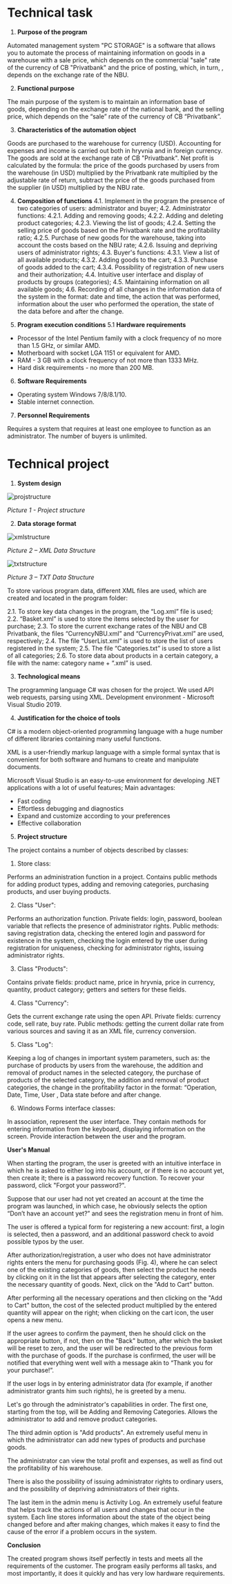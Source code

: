 # **Technical task**

1. **Purpose of the program**

Automated management system "PC STORAGE" is a software that allows you to automate the process of maintaining information on goods in a warehouse with a sale price, which depends on the commercial "sale" rate of the currency of CB "Privatbank" and the price of posting, which, in turn, , depends on the exchange rate of the NBU.

2. **Functional purpose**

The main purpose of the system is to maintain an information base of goods, depending on the exchange rate of the national bank, and the selling price, which depends on the “sale” rate of the currency of CB “Privatbank”.

3. **Characteristics of the automation object**

Goods are purchased to the warehouse for currency (USD). Accounting for expenses and income is carried out both in hryvnia and in foreign currency. The goods are sold at the exchange rate of CB "Privatbank". Net profit is calculated by the formula: the price of the goods purchased by users from the warehouse (in USD) multiplied by the Privatbank rate multiplied by the adjustable rate of return, subtract the price of the goods purchased from the supplier (in USD) multiplied by the NBU rate.

4. **Composition of functions**
4.1. Implement in the program the presence of two categories of users: administrator and buyer; 
4.2. Administrator functions: 4.2.1. Adding and removing goods; 4.2.2. Adding and deleting product categories; 4.2.3. Viewing the list of goods; 4.2.4. Setting the selling price of goods based on the Privatbank rate and the profitability ratio; 4.2.5. Purchase of new goods for the warehouse, taking into account the costs based on the NBU rate; 4.2.6. Issuing and depriving users of administrator rights; 
4.3. Buyer's functions: 4.3.1. View a list of all available products; 4.3.2. Adding goods to the cart; 4.3.3. Purchase of goods added to the cart; 4.3.4. Possibility of registration of new users and their authorization; 
4.4. Intuitive user interface and display of products by groups (categories); 
4.5. Maintaining information on all available goods; 
4.6. Recording of all changes in the information data of the system in the format: date and time, the action that was performed, information about the user who performed the operation, the state of the data before and after the change.

5. **Program execution conditions**
   5.1 **Hardware requirements**
- Processor of the Intel Pentium family with a clock frequency of no more than 1.5 GHz, or similar AMD.
- Motherboard with socket LGA 1151 or equivalent for AMD.
- RAM - 3 GB with a clock frequency of not more than 1333 MHz.
- Hard disk requirements - no more than 200 MB.

6. **Software Requirements**
- Operating system Windows 7/8/8.1/10.
- Stable internet connection.

7. **Personnel Requirements**

Requires a system that requires at least one employee to function as an administrator. The number of buyers is unlimited.
# **Technical project**

1. **System design**

![projstructure](https://github.com/backstabslash/1st-year-uni-summerpractice-proj/blob/master/projstructure.png)

*Picture 1 - Project structure*

2. **Data storage format**

![xmlstructure](https://github.com/backstabslash/1st-year-uni-summerpractice-proj/blob/master/xmlstructure.png)

*Picture 2 – XML Data Structure*

![txtstructure](https://github.com/backstabslash/1st-year-uni-summerpractice-proj/blob/master/txtstructure.png)

*Picture 3 – TXT Data Structure*

To store various program data, different XML files are used, which are created and located in the program folder:

2.1. To store key data changes in the program, the “Log.xml” file is used;
2.2. “Basket.xml” is used to store the items selected by the user for purchase;
2.3. To store the current exchange rates of the NBU and CB Privatbank, the files “CurrencyNBU.xml” and “CurrencyPrivat.xml” are used, respectively;
2.4. The file “UserList.xml” is used to store the list of users registered in the system;
2.5. The file “Categories.txt” is used to store a list of all categories;
2.6. To store data about products in a certain category, a file with the name: category name + “.xml” is used.


3. **Technological means**

The programming language C# was chosen for the project. We used API web requests, parsing using XML. Development environment - Microsoft Visual Studio 2019.

4. **Justification for the choice of tools**

C# is a modern object-oriented programming language with a huge number of different libraries containing many useful functions.

XML is a user-friendly markup language with a simple formal syntax that is convenient for both software and humans to create and manipulate documents.

Microsoft Visual Studio is an easy-to-use environment for developing .NET applications with a lot of useful features; Main advantages:

- Fast coding
- Effortless debugging and diagnostics
- Expand and customize according to your preferences
- Effective collaboration

5. **Project structure**

The project contains a number of objects described by classes:

1. Store class:

Performs an administration function in a project. Contains public methods for adding product types, adding and removing categories, purchasing products, and user buying products.

2. Class "User":

Performs an authorization function. Private fields: login, password, boolean variable that reflects the presence of administrator rights. Public methods: saving registration data, checking the entered login and password for existence in the system, checking the login entered by the user during registration for uniqueness, checking for administrator rights, issuing administrator rights.

3. Class "Products":

Contains private fields: product name, price in hryvnia, price in currency, quantity, product category; getters and setters for these fields.

4. Class "Currency":

Gets the current exchange rate using the open API. Private fields: currency code, sell rate, buy rate. Public methods: getting the current dollar rate from various sources and saving it as an XML file, currency conversion.

5. Class "Log":

Keeping a log of changes in important system parameters, such as: the purchase of products by users from the warehouse, the addition and removal of product names in the selected category, the purchase of products of the selected category, the addition and removal of product categories, the change in the profitability factor in the format: “Operation, Date, Time, User , Data state before and after change.

6. Windows Forms interface classes:

In association, represent the user interface. They contain methods for entering information from the keyboard, displaying information on the screen. Provide interaction between the user and the program.


**User's Manual**

When starting the program, the user is greeted with an intuitive interface in which he is asked to either log into his account, or if there is no account yet, then create it; there is a password recovery function. To recover your password, click "Forgot your password?".

Suppose that our user had not yet created an account at the time the program was launched, in which case, he obviously selects the option “Don’t have an account yet?” and sees the registration menu in front of him.

The user is offered a typical form for registering a new account: first, a login is selected, then a password, and an additional password check to avoid possible typos by the user.

After authorization/registration, a user who does not have administrator rights enters the menu for purchasing goods (Fig. 4), where he can select one of the existing categories of goods, then select the product he needs by clicking on it in the list that appears after selecting the category, enter the necessary quantity of goods. Next, click on the "Add to Cart" button.

After performing all the necessary operations and then clicking on the "Add to Cart" button, the cost of the selected product multiplied by the entered quantity will appear on the right; when clicking on the cart icon, the user opens a new menu.

If the user agrees to confirm the payment, then he should click on the appropriate button, if not, then on the "Back" button, after which the basket will be reset to zero, and the user will be redirected to the previous form with the purchase of goods. If the purchase is confirmed, the user will be notified that everything went well with a message akin to “Thank you for your purchase!”.

If the user logs in by entering administrator data (for example, if another administrator grants him such rights), he is greeted by a menu.

Let's go through the administrator's capabilities in order. The first one, starting from the top, will be Adding and Removing Categories. Allows the administrator to add and remove product categories.

The third admin option is "Add products". An extremely useful menu in which the administrator can add new types of products and purchase goods.

The administrator can view the total profit and expenses, as well as find out the profitability of his warehouse.

There is also the possibility of issuing administrator rights to ordinary users, and the possibility of depriving administrators of their rights.

The last item in the admin menu is Activity Log. An extremely useful feature that helps track the actions of all users and changes that occur in the system. Each line stores information about the state of the object being changed before and after making changes, which makes it easy to find the cause of the error if a problem occurs in the system.

**Conclusion**

The created program shows itself perfectly in tests and meets all the requirements of the customer. The program easily performs all tasks, and most importantly, it does it quickly and has very low hardware requirements.
